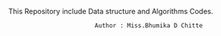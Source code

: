 This Repository include Data structure and Algorithms Codes.
                            
                            Author : Miss.Bhumika D Chitte
